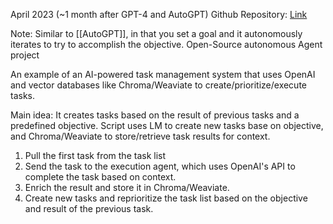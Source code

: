 April 2023 (~1 month after GPT-4 and AutoGPT)
Github Repository: [Link](https://github.com/yoheinakajima/babyagi)

Note: Similar to [[AutoGPT]], in that you set a goal and it autonomously iterates to try to accomplish the objective.
Open-Source autonomous Agent project

An example of an AI-powered task management system that uses OpenAI and vector databases like Chroma/Weaviate to create/prioritize/execute tasks.

Main idea: It creates tasks based on the result of previous tasks and a predefined objective. Script uses LM to create new tasks base on objective, and Chroma/Weaviate to store/retrieve task results for context.

1. Pull the first task from the task list
2. Send the task to the execution agent, which uses OpenAI's API to complete the task based on context.
3. Enrich the result and store it in Chroma/Weaviate.
4. Create new tasks and reprioritize the task list based on the objective and result of the previous task.